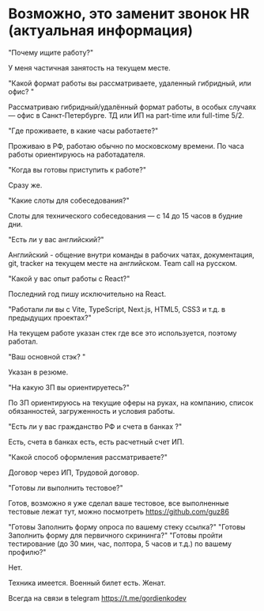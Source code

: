 # Возможно, это заменит звонок HR (актуальная информация)

"Почему ищите работу?"

У меня частичная занятость на текущем месте.

"Какой формат работы вы рассматриваете, удаленный гибридный, или офис? "

Рассматриваю гибридный/удалённый формат работы, в особых случаях — офис в Санкт-Петербурге. ТД или ИП на part-time или full-time 5/2.

"Где проживаете, в какие часы работаете?"

Проживаю в РФ, работаю обычно по московскому времени. По часа работы ориентируюсь на работадателя.

"Когда вы готовы приступить к работе?"

Сразу же.

"Какие слоты для собеседования?"

Слоты для технического собеседования — с 14 до 15 часов в будние дни.

"Есть ли у вас английский?"

Английский - общение внутри команды в рабочих чатах, документация, git, tracker на текущем месте на английском. Team call на русском.

"Какой у вас опыт работы с React?"

Последний год пишу исключительно на React.

"Работали ли вы с Vite, TypeScript, Next.js, HTML5, CSS3 и т.д. в предыдущих проектах?"

На текущем работе указан стек где все это используется, поэтому работал.

"Ваш основной стэк? "

Указан в резюме.

"На какую ЗП вы ориентируетесь?"

По ЗП ориентируюсь на текущие оферы на руках, на компанию, список обязанностей, загруженность и условия работы.

"Есть ли у вас гражданство РФ и счета в банках ?"

Есть, счета в банках есть, есть расчетный счет ИП.

"Какой способ оформления рассматриваете?"

Договор через ИП, Трудовой договор.  

"Готовы ли выполнить тестовое?"

Готов, возможно я уже сделал ваше тестовое, все выполненные тестовые лежат тут, можно посмотреть https://github.com/guz86

"Готовы Заполнить форму опроса по вашему стеку ссылка?"
"Готовы Заполнить форму для первичного скрининга?"
"Готовы пройти тестирование (до 30 мин, час, полтора, 5 часов и т.д.) по вашему профилю?"

Нет.

Техника имеется. Военный билет есть. Женат.
 
Всегда на связи в telegram https://t.me/gordienkodev
